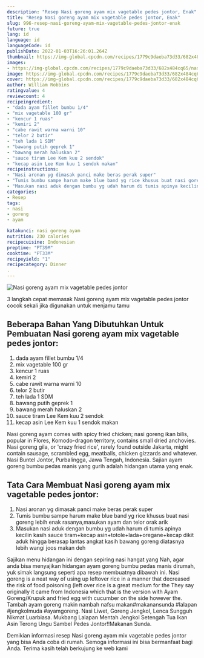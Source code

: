 ```yaml
---
description: "Resep Nasi goreng ayam mix vagetable pedes jontor, Enak"
title: "Resep Nasi goreng ayam mix vagetable pedes jontor, Enak"
slug: 996-resep-nasi-goreng-ayam-mix-vagetable-pedes-jontor-enak
future: true
lang: id
language: id
languageCode: id
publishDate: 2022-01-03T16:26:01.264Z 
thumbnail: https://img-global.cpcdn.com/recipes/1779c9daeba73d33/682x484cq65/nasi-goreng-ayam-mix-vagetable-pedes-jontor-foto-resep-utama.png
images:
- https://img-global.cpcdn.com/recipes/1779c9daeba73d33/682x484cq65/nasi-goreng-ayam-mix-vagetable-pedes-jontor-foto-resep-utama.png
image: https://img-global.cpcdn.com/recipes/1779c9daeba73d33/682x484cq65/nasi-goreng-ayam-mix-vagetable-pedes-jontor-foto-resep-utama.png
cover: https://img-global.cpcdn.com/recipes/1779c9daeba73d33/682x484cq65/nasi-goreng-ayam-mix-vagetable-pedes-jontor-foto-resep-utama.png
author: William Robbins
ratingvalue: 4
reviewcount: 4
recipeingredient:
- "dada ayam fillet bumbu 1/4"
- "mix vagetable 100 gr"
- "kencur 1 ruas"
- "kemiri 2"
- "cabe rawit warna warni 10"
- "telor 2 butir"
- "teh lada 1 SDM"
- "bawang putih geprek 1"
- "bawang merah haluskan 2"
- "sauce tiram Lee Kem kuu 2 sendok"
- "kecap asin Lee Kem kuu 1 sendok makan"
recipeinstructions:
- "Nasi aronan yg dimasak panci make beras perak super"
- "Tumis bumbu sampe harum make blue band yg rice khusus buat nasi goreng lebih enak rasanya,masukan ayam dan telor orak arik"
- "Masukan nasi aduk dengan bumbu yg udah harum di tumis apinya kecilin kasih sauce tiram+kecap asin+totole+lada+oregane+kecap dikit aduk hingga berasap lantas angkat kasih bawang goreng diatasnya lebih wangi joos makan deh"
categories:
- Resep
tags:
- nasi
- goreng
- ayam

katakunci: nasi goreng ayam 
nutrition: 230 calories
recipecuisine: Indonesian
preptime: "PT39M"
cooktime: "PT33M"
recipeyield: "1"
recipecategory: Dinner
. 
---
```



![Nasi goreng ayam mix vagetable pedes jontor](https://img-global.cpcdn.com/recipes/1779c9daeba73d33/682x484cq65/nasi-goreng-ayam-mix-vagetable-pedes-jontor-foto-resep-utama.png)

3 langkah cepat memasak  Nasi goreng ayam mix vagetable pedes jontor cocok sekali jika digunakan untuk menjamu tamu

<!--inarticleads1-->

## Beberapa Bahan Yang Dibutuhkan Untuk Pembuatan Nasi goreng ayam mix vagetable pedes jontor:

1. dada ayam fillet bumbu 1/4
1. mix vagetable 100 gr
1. kencur 1 ruas
1. kemiri 2
1. cabe rawit warna warni 10
1. telor 2 butir
1. teh lada 1 SDM
1. bawang putih geprek 1
1. bawang merah haluskan 2
1. sauce tiram Lee Kem kuu 2 sendok
1. kecap asin Lee Kem kuu 1 sendok makan

Nasi goreng ayam comes with spicy fried chicken; nasi goreng ikan bilis, popular in Flores, Komodo-dragon territory, contains small dried anchovies. Nasi goreng gila, or &#39;crazy fried rice&#39;, rarely found outside Jakarta, might contain sausage, scrambled egg, meatballs, chicken gizzards and whatever. Nasi Buntel Jontor, Purbalingga, Jawa Tengah, Indonesia. Sajian ayam goreng bumbu pedas manis yang gurih adalah hidangan utama yang enak. 

<!--inarticleads2-->

## Tata Cara Membuat Nasi goreng ayam mix vagetable pedes jontor:

1. Nasi aronan yg dimasak panci make beras perak super
1. Tumis bumbu sampe harum make blue band yg rice khusus buat nasi goreng lebih enak rasanya,masukan ayam dan telor orak arik
1. Masukan nasi aduk dengan bumbu yg udah harum di tumis apinya kecilin kasih sauce tiram+kecap asin+totole+lada+oregane+kecap dikit aduk hingga berasap lantas angkat kasih bawang goreng diatasnya lebih wangi joos makan deh


Sajikan menu hidangan ini dengan sepiring nasi hangat yang Nah, agar anda bisa menyajikan hidangan ayam goreng bumbu pedas manis dirumah, yuk simak langsung seperti apa resep membuatnya dibawah ini. Nasi goreng is a neat way of using up leftover rice in a manner that decreased the risk of food poisoning (left over rice is a great medium for the They say originally it came from Indonesia which that is the version with Ayam Goreng/Krupuk and fried egg with cucumber on the side however the. Tambah ayam goreng makin nambah nafsu makan#makanansunda #lalapan #jengkolmuda #ayamgoreng. Nasi Liwet, Goreng Jengkol, Lenca Sungguh Nikmat Luarbiasa. Mukbang Lalapan Mentah Jengkol Setengah Tua lkan Asin Terong Ungu Sambel Pedes Jontor‼Makanan Sunda. 

Demikian informasi  resep Nasi goreng ayam mix vagetable pedes jontor   yang bisa Anda coba di rumah. Semoga informasi ini bisa bermanfaat bagi Anda. Terima kasih telah berkujung ke web kami
